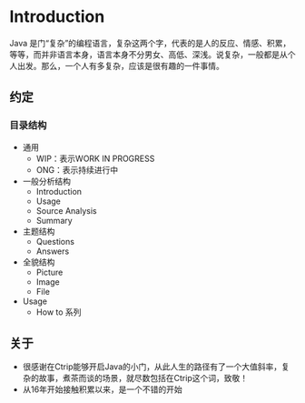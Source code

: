 # Introduction

Java 是门“复杂”的编程语言，复杂这两个字，代表的是人的反应、情感、积累，等等，而并非语言本身，语言本身不分男女、高低、深浅。说复杂，一般都是从个人出发。那么，一个人有多复杂，应该是很有趣的一件事情。

## 约定

### 目录结构

* 通用
  * WIP：表示WORK IN PROGRESS
  * ONG：表示持续进行中
* 一般分析结构
  * Introduction
  * Usage
  * Source Analysis
  * Summary
* 主题结构
  * Questions
  * Answers
* 全貌结构
  * Picture
  * Image
  * File
* Usage
  * How to 系列



## 关于

* 很感谢在Ctrip能够开启Java的小门，从此人生的路径有了一个大值斜率，复杂的故事，煮茶而谈的场景，就尽数包括在Ctrip这个词，致敬！
* 从16年开始接触积累以来，是一个不错的开始


